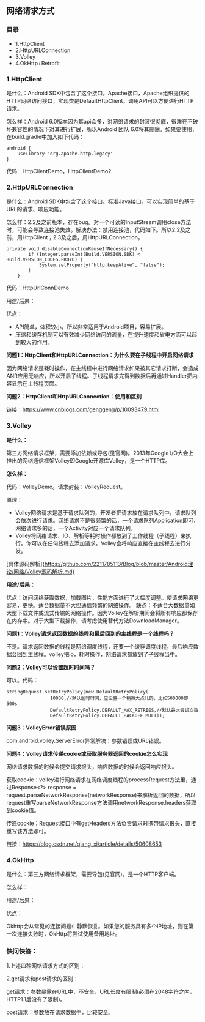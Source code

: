 ## 网络请求方式

### 目录

* 1.HttpClient
* 2.HttpURLConnection
* 3.Volley
* 4.OkHttp+Retrofit

### 1.HttpClient

是什么：Android SDK中包含了这个接口。Apache接口，Apache组织提供的HTTP网络访问接口，实现类是DefaultHttpClient。调用API可以方便进行HTTP请求。

怎么样：Android 6.0版本因为其api众多，对网络请求的封装很彻底，很难在不破坏兼容性的情况下对其进行扩展，所以Android 团队 6.0将其删除。如果要使用，在build.gradle中加入如下代码：
```
android {
    useLibrary 'org.apache.http.legacy'
}
```
代码：HttpClientDemo，HttpClientDemo2

### 2.HttpURLConnection

是什么：Android SDK中包含了这个接口。标准Java接口。可以实现简单的基于URL的请求、响应功能。

怎么样：2.2及之前版本，存在bug。对一个可读的InputStream调用close方法时，可能会导致连接池失效。解决办法：禁用连接池，代码如下。所以2.2及之前，用HttpClient；2.3及之后，用HttpURLConnection。
```
private void disableConnectionReuseIfNecessary() {
        if (Integer.parseInt(Build.VERSION.SDK) < Build.VERSION_CODES.FROYO) {
            System.setProperty("http.keepAlive", "false");
        }
    }
```
代码：HttpUrlConnDemo

用途/后果：

优点：

* API简单，体积较小，所以非常适用于Android项目，容易扩展。
* 压缩和缓存机制可以有效减少网络访问的流量，在提升速度和省电方面可以起到较大的作用。

**问题1：HttpClient和HttpURLConnection：为什么要在子线程中开启网络请求**

因为网络请求是耗时操作，在主线程中进行网络请求如果被其它请求打断，会造成ANR应用无响应，所以开启子线程。子线程请求完得到数据后再通过Handler把内容显示在主线程页面。

**问题2：HttpClient和HttpURLConnection：使用和区别**

链接：https://www.cnblogs.com/genggeng/p/10093479.html

### 3.Volley

**是什么：**

第三方网络请求框架，需要添加依赖或导包(见官网)。2013年Google I/O大会上推出的网络通信框架Volley即Google开源库Volley，是一个HTTP库。

**怎么样：**

代码：VolleyDemo。请求封装：VolleyRequest。

原理：

- Volley网络请求是基于请求队列的，开发者把请求放在请求队列中，请求队列会依次进行请求。网络请求不是很频繁的话，一个请求队列Application即可，网络请求多的话，一个Activity对应一个请求队列。
- Volley将网络请求、IO、解析等耗时操作都放到了工作线程（子线程）来执行。你可以在任何线程去添加请求，Volley会将响应直接在主线程去进行分发。

[具体源码解析]{https://github.com/2211785113/Blog/blob/master/Android理论/网络/Volley源码解析.md}

**用途/后果：**

优点：访问网络获取数据，加载图片，性能方面进行了大幅度调整。使请求网络更容易，更快。适合数据量不大但通信频繁的网络操作。
缺点：不适合大数据量如大型下载文件或流式传输的网络操作。因为Volley在解析期间会将所有响应都保存在内存中。对于大型下载操作，请考虑使用替代方法DownloadManager。

**问题1：Volley请求返回数据的线程和最后回到的主线程是一个线程吗？**

不是。请求返回数据的线程是网络调度线程，还要一个缓存调度线程，最后响应数据会回到主线程。volley把io，耗时操作，网络请求都放到了子线程当中。

**问题2：Volley可以设置超时时间吗？**

可以。代码：
```
stringRequest.setRetryPolicy(new DefaultRetryPolicy(
                10000,//默认超时时间，应设置一个稍微大点儿的，比如500000即500s
                DefaultRetryPolicy.DEFAULT_MAX_RETRIES,//默认最大尝试次数
                DefaultRetryPolicy.DEFAULT_BACKOFF_MULT));
```

**问题3：VolleyError错误原因**

com.android.volley.ServerError异常解决：参数错误或URL错误。

**问题4：Volley请求传递cookie或获取服务器返回的cookie怎么实现**

网络请求数据的时候会提交请求报头，响应数据的时候会返回响应报头。

获取cookie：volley进行网络请求在网络调度线程的processRequest方法里，通过Response<?> response = request.parseNetworkResponse(networkResponse)来解析返回的数据，所以request重写parseNetworkResponse方法调用networkResponse.headers获取到cookie值。

传递cookie：Request接口中有getHeaders方法负责请求时携带请求报头，直接重写该方法即可。

链接：https://blog.csdn.net/qiang_xi/article/details/50608653

### 4.OkHttp

是什么：第三方网络请求框架，需要导包(见官网)。是一个HTTP客户端。

怎么样：

用途/后果：

优点：

Okhttp会从常见的连接问题中静默恢复。如果您的服务具有多个IP地址，则在第一次连接失败时，OkHttp将尝试使用备用地址。



### 快问快答：

1.上述四种网络请求方式的区别：

2.get请求和post请求的区别：

get请求：参数暴露在URL中，不安全，URL长度有限制(必须在2048字符之内，HTTP1.1后没有了限制)。

post请求：参数放在请求数据中，比较安全。






